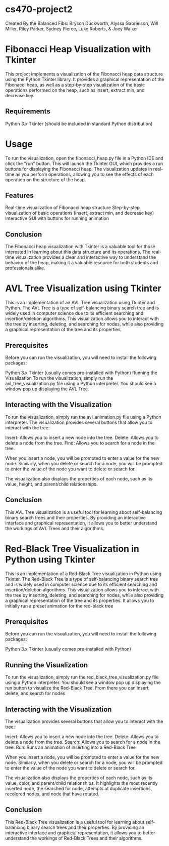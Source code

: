 # cs470-project2

Created By the Balanced Fibs: Bryson Duckworth, Alyssa Gabrielson, Will Miller, Riley Parker, Sydney Pierce, Luke Roberts, & Joey Walker



# Fibonacci Heap Visualization with Tkinter
This project implements a visualization of the Fibonacci heap data structure using the Python Tkinter library. It provides a graphical representation of the Fibonacci heap, as well as a step-by-step visualization of the basic operations performed on the heap, such as insert, extract min, and decrease key.

## Requirements
Python 3.x
Tkinter (should be included in standard Python distribution)
# Usage
To run the visualization, open the fibonacci_heap.py file in a Python IDE and click the "run" button. This will launch the Tkinter GUI, which provides a run buttons for displaying the Fibonacci heap. The visualization updates in real-time as you perform operations, allowing you to see the effects of each operation on the structure of the heap.

## Features
Real-time visualization of Fibonacci heap structure
Step-by-step visualization of basic operations (insert, extract min, and decrease key)
Interactive GUI with buttons for running animation

## Conclusion
The Fibonacci heap visualization with Tkinter is a valuable tool for those interested in learning about this data structure and its operations. The real-time visualization provides a clear and interactive way to understand the behavior of the heap, making it a valuable resource for both students and professionals alike.


# AVL Tree Visualization using Tkinter
This is an implementation of an AVL Tree visualization using Tkinter and Python. The AVL Tree is a type of self-balancing binary search tree and is widely used in computer science due to its efficient searching and insertion/deletion algorithms. This visualization allows you to interact with the tree by inserting, deleting, and searching for nodes, while also providing a graphical representation of the tree and its properties.

## Prerequisites
Before you can run the visualization, you will need to install the following packages:

Python 3.x
Tkinter (usually comes pre-installed with Python)
Running the Visualization
To run the visualization, simply run the avl_tree_visualization.py file using a Python interpreter. You should see a window pop up displaying the AVL Tree.

## Interacting with the Visualization
To run the visualization, simply run the avl_animation.py file using a Python interpreter.
The visualization provides several buttons that allow you to interact with the tree:

Insert: Allows you to insert a new node into the tree.
Delete: Allows you to delete a node from the tree.
Find: Allows you to search for a node in the tree.

When you insert a node, you will be prompted to enter a value for the new node. Similarly, when you delete or search for a node, you will be prompted to enter the value of the node you want to delete or search for.

The visualization also displays the properties of each node, such as its value, height, and parent/child relationships.

## Conclusion
This AVL Tree visualization is a useful tool for learning about self-balancing binary search trees and their properties. By providing an interactive interface and graphical representation, it allows you to better understand the workings of AVL Trees and their algorithms.

    
# Red-Black Tree Visualization in Python using Tkinter
This is an implementation of a Red-Black Tree visualization in Python using Tkinter. The Red-Black Tree is a type of self-balancing binary search tree and is widely used in computer science due to its efficient searching and insertion/deletion algorithms. This visualization allows you to interact with the tree by inserting, deleting, and searching for nodes, while also providing a graphical representation of the tree and its properties. It allows you to initially run a preset animation for the red-black tree

## Prerequisites
Before you can run the visualization, you will need to install the following packages:

Python 3.x
Tkinter (usually comes pre-installed with Python)
## Running the Visualization
To run the visualization, simply run the red_black_tree_visualization.py file using a Python interpreter. You should see a window pop up displaying the run button to visualize the Red-Black Tree. From there you can insert, delete, and search for nodes

## Interacting with the Visualization
The visualization provides several buttons that allow you to interact with the tree:

Insert: Allows you to insert a new node into the tree.
Delete: Allows you to delete a node from the tree.
Search: Allows you to search for a node in the tree.
Run: Runs an animation of inserting into a Red-Black Tree

When you insert a node, you will be prompted to enter a value for the new node. Similarly, when you delete or search for a node, you will be prompted to enter the value of the node you want to delete or search for.

The visualization also displays the properties of each node, such as its value, color, and parent/child relationships. It highlights the most recently inserted node, the searched for node, attempts at duplicate insertions, recolored nodes, and node that have rotated.

## Conclusion
This Red-Black Tree visualization is a useful tool for learning about self-balancing binary search trees and their properties. By providing an interactive interface and graphical representation, it allows you to better understand the workings of Red-Black Trees and their algorithms.
